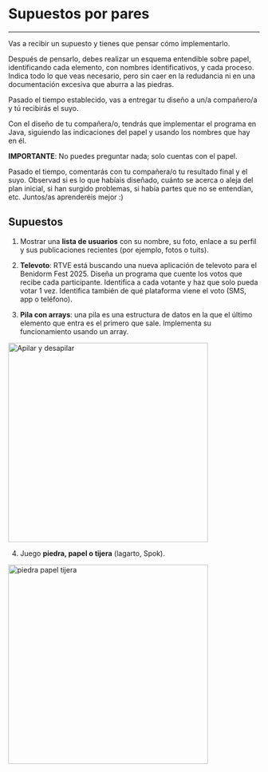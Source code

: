 # Supuestos por pares
***
Vas a recibir un supuesto y tienes que pensar cómo implementarlo.

Después de pensarlo, debes realizar un esquema entendible sobre papel,
identificando cada elemento, con nombres identificativos, y cada proceso.
Indica todo lo que veas necesario, pero sin caer en la redudancia ni en 
una documentación excesiva que aburra a las piedras.

Pasado el tiempo establecido, vas a entregar tu diseño a un/a compañero/a
y tú recibirás el suyo.

Con el diseño de tu compañera/o, tendrás que implementar el programa en Java,
siguiendo las indicaciones del papel y usando los nombres que hay en él.

**IMPORTANTE**: No puedes preguntar nada; solo cuentas con el papel.

Pasado el tiempo, comentarás con tu compañera/o tu resultado final y el suyo.
Observad si es lo que habíais diseñado, cuánto se acerca o aleja del plan inicial,
si han surgido problemas, si había partes que no se entendían, etc. Juntos/as aprenderéis mejor :)

## Supuestos
1. Mostrar una **lista de usuarios** con su nombre, su foto, enlace a su perfil y sus publicaciones recientes (por ejemplo, fotos o tuits).

2. **Televoto**: RTVE está buscando una nueva aplicación de televoto para el Benidorm Fest 2025.
Diseña un programa que cuente los votos que recibe cada participante. 
Identifica a cada votante y haz que solo pueda votar 1 vez. 
Identifica también de qué plataforma viene el voto (SMS, app o teléfono).

3. **Pila con arrays**: una pila es una estructura de datos en la que el último elemento
que entra es el primero que sale. Implementa su funcionamiento usando un array.

<img src="https://upload.wikimedia.org/wikipedia/commons/thumb/d/d1/Pila.svg/1200px-Pila.svg.png" 
alt="Apilar y desapilar" width="400"/>

4. Juego **piedra, papel o tijera** (lagarto, Spok). 

<img src="https://intervia.com/img/piedra-papel-tijera-lagarto-spock.png"
alt="piedra papel tijera" width="400" />
